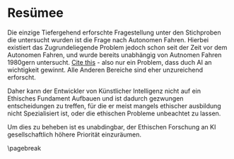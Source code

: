 # Resümee
Die einzige Tiefergehend erforschte Fragestellung unter den Stichproben die untersucht wurden ist die Frage nach Autonomen Fahren. Hierbei existiert das Zugrundeliegende Problem jedoch schon seit der Zeit vor dem Autonomen Fahren, und wurde bereits unabhängig von Autnomen Fahren 1980gern untersucht. [Cite this](https://www.pdcnet.org/monist/content/monist_1976_0059_0002_0204_0217) - also nur ein Problem, dass duch AI an wichtigkeit gewinnt. Alle Anderen Bereiche sind eher unzureichend erforscht.

Daher kann der Entwickler von Künstlicher Intelligenz nicht auf ein Ethisches Fundament Aufbauen und ist dadurch gezwungen entscheidungen zu treffen, für die er meist mangels ethischer ausbildung nicht Spezialisiert ist, oder die ethischen Probleme unbeachtet zu lassen.

Um dies zu beheben ist es unabdingbar, der Ethischen Forschung an KI gesellschaftlich höhere Priorität einzuräumen.

\pagebreak
